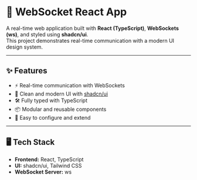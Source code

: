 # 🚀 WebSocket React App

A real-time web application built with **React (TypeScript)**, **WebSockets (ws)**, and styled using **shadcn/ui**.  
This project demonstrates real-time communication with a modern UI design system.

---

## ✨ Features

- ⚡ Real-time communication with WebSockets  
- 🎨 Clean and modern UI with [shadcn/ui](https://ui.shadcn.com/)  
- 🛠️ Fully typed with TypeScript  
- 📦 Modular and reusable components  
- 🔧 Easy to configure and extend  

---

## 🖥️ Tech Stack

- **Frontend:** React, TypeScript  
- **UI:** shadcn/ui, Tailwind CSS  
- **WebSocket Server:** ws  
